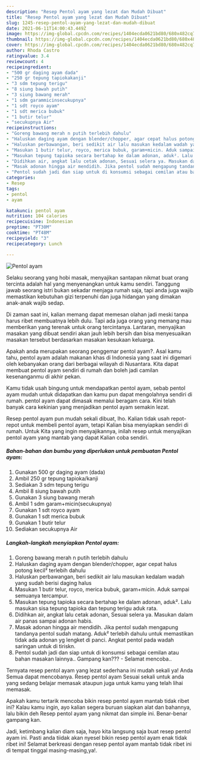 ```yaml
---
description: "Resep Pentol ayam yang lezat dan Mudah Dibuat"
title: "Resep Pentol ayam yang lezat dan Mudah Dibuat"
slug: 1245-resep-pentol-ayam-yang-lezat-dan-mudah-dibuat
date: 2021-06-11T14:00:43.449Z
image: https://img-global.cpcdn.com/recipes/1404ecda0621bd80/680x482cq70/pentol-ayam-foto-resep-utama.jpg
thumbnail: https://img-global.cpcdn.com/recipes/1404ecda0621bd80/680x482cq70/pentol-ayam-foto-resep-utama.jpg
cover: https://img-global.cpcdn.com/recipes/1404ecda0621bd80/680x482cq70/pentol-ayam-foto-resep-utama.jpg
author: Rhoda Castro
ratingvalue: 3.4
reviewcount: 4
recipeingredient:
- "500 gr daging ayam dada"
- "250 gr tepung tapiokakanji"
- "3 sdm tepung terigu"
- "8 siung bawah putih"
- "3 siung bawang merah"
- "1 sdm garammicinsecukupnya"
- "1 sdt royco ayam"
- "1 sdt merica bubuk"
- "1 butir telur"
- "secukupnya Air"
recipeinstructions:
- "Goreng bawang merah n putih terlebih dahulu"
- "Haluskan daging ayam dengan blender/chopper, agar cepat halus potong kecil² terlebih dahulu"
- "Haluskan perbawangan, beri sedikit air lalu masukan kedalam wadah yang sudah berisi daging halus"
- "Masukan 1 butir telur, royco, merica bubuk, garam+micin. Aduk sampai semuanya tercampur."
- "Masukan tepung tapioka secara bertahap ke dalam adonan, aduk². Lalu masukan sisa tepung tapioka dan tepung terigu aduk rata."
- "Didihkan air, angkat lalu cetak adonan, Sesuai selera ya. Masukan dalam air panas sampai adonan habis."
- "Masak adonan hingga air mendidih. Jika pentol sudah mengapung tandanya pentol sudah matang. Aduk² terlebih dahulu untuk memastikan tidak ada adonan yg lengket di panci. Angkat pentol pada wadah saringan untuk di tiriskn."
- "Pentol sudah jadi dan siap untuk di konsumsi sebagai cemilan atau bahan masakan lainnya.. Gampang kan??? Selamat mencoba.."
categories:
- Resep
tags:
- pentol
- ayam

katakunci: pentol ayam 
nutrition: 104 calories
recipecuisine: Indonesian
preptime: "PT30M"
cooktime: "PT48M"
recipeyield: "3"
recipecategory: Lunch

---
```



![Pentol ayam](https://img-global.cpcdn.com/recipes/1404ecda0621bd80/680x482cq70/pentol-ayam-foto-resep-utama.jpg)

Selaku seorang yang hobi masak, menyajikan santapan nikmat buat orang tercinta adalah hal yang menyenangkan untuk kamu sendiri. Tanggung jawab seorang istri bukan sekadar menjaga rumah saja, tapi anda juga wajib memastikan kebutuhan gizi terpenuhi dan juga hidangan yang dimakan anak-anak wajib sedap.

Di zaman  saat ini, kalian memang dapat memesan olahan jadi meski tanpa harus ribet membuatnya lebih dulu. Tapi ada juga orang yang memang mau memberikan yang terenak untuk orang tercintanya. Lantaran, menyajikan masakan yang dibuat sendiri akan jauh lebih bersih dan bisa menyesuaikan masakan tersebut berdasarkan masakan kesukaan keluarga. 



Apakah anda merupakan seorang penggemar pentol ayam?. Asal kamu tahu, pentol ayam adalah makanan khas di Indonesia yang saat ini digemari oleh kebanyakan orang dari berbagai wilayah di Nusantara. Kita dapat membuat pentol ayam sendiri di rumah dan boleh jadi camilan kesenanganmu di akhir pekan.

Kamu tidak usah bingung untuk mendapatkan pentol ayam, sebab pentol ayam mudah untuk didapatkan dan kamu pun dapat mengolahnya sendiri di rumah. pentol ayam dapat dimasak memalui beragam cara. Kini telah banyak cara kekinian yang menjadikan pentol ayam semakin lezat.

Resep pentol ayam pun mudah sekali dibuat, lho. Kalian tidak usah repot-repot untuk membeli pentol ayam, tetapi Kalian bisa menyiapkan sendiri di rumah. Untuk Kita yang ingin menyajikannya, inilah resep untuk menyajikan pentol ayam yang mantab yang dapat Kalian coba sendiri.

<!--inarticleads1-->

##### Bahan-bahan dan bumbu yang diperlukan untuk pembuatan Pentol ayam:

1. Gunakan 500 gr daging ayam (dada)
1. Ambil 250 gr tepung tapioka/kanji
1. Sediakan 3 sdm tepung terigu
1. Ambil 8 siung bawah putih
1. Gunakan 3 siung bawang merah
1. Ambil 1 sdm garam+micin(secukupnya)
1. Gunakan 1 sdt royco ayam
1. Gunakan 1 sdt merica bubuk
1. Gunakan 1 butir telur
1. Sediakan secukupnya Air




<!--inarticleads2-->

##### Langkah-langkah menyiapkan Pentol ayam:

1. Goreng bawang merah n putih terlebih dahulu
1. Haluskan daging ayam dengan blender/chopper, agar cepat halus potong kecil² terlebih dahulu
1. Haluskan perbawangan, beri sedikit air lalu masukan kedalam wadah yang sudah berisi daging halus
1. Masukan 1 butir telur, royco, merica bubuk, garam+micin. Aduk sampai semuanya tercampur.
1. Masukan tepung tapioka secara bertahap ke dalam adonan, aduk². Lalu masukan sisa tepung tapioka dan tepung terigu aduk rata.
1. Didihkan air, angkat lalu cetak adonan, Sesuai selera ya. Masukan dalam air panas sampai adonan habis.
1. Masak adonan hingga air mendidih. Jika pentol sudah mengapung tandanya pentol sudah matang. Aduk² terlebih dahulu untuk memastikan tidak ada adonan yg lengket di panci. Angkat pentol pada wadah saringan untuk di tiriskn.
1. Pentol sudah jadi dan siap untuk di konsumsi sebagai cemilan atau bahan masakan lainnya.. Gampang kan??? - Selamat mencoba..




Ternyata resep pentol ayam yang lezat sederhana ini mudah sekali ya! Anda Semua dapat mencobanya. Resep pentol ayam Sesuai sekali untuk anda yang sedang belajar memasak ataupun juga untuk kamu yang telah lihai memasak.

Apakah kamu tertarik mencoba bikin resep pentol ayam mantab tidak ribet ini? Kalau kamu ingin, ayo kalian segera buruan siapkan alat dan bahannya, lalu bikin deh Resep pentol ayam yang nikmat dan simple ini. Benar-benar gampang kan. 

Jadi, ketimbang kalian diam saja, hayo kita langsung saja buat resep pentol ayam ini. Pasti anda tiidak akan nyesel bikin resep pentol ayam enak tidak ribet ini! Selamat berkreasi dengan resep pentol ayam mantab tidak ribet ini di tempat tinggal masing-masing,ya!.

